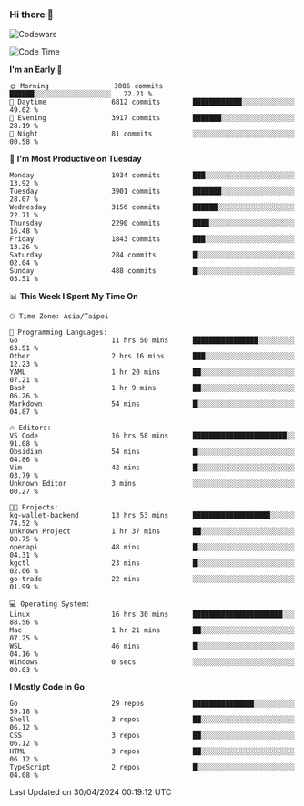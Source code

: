 ### Hi there 👋

![Codewars](https://www.codewars.com/users/omegaatt36/badges/small)

<!--START_SECTION:waka-->
![Code Time](http://img.shields.io/badge/Code%20Time-2%2C382%20hrs%2049%20mins-blue)

**I'm an Early 🐤** 

```text
🌞 Morning                3086 commits        ██████░░░░░░░░░░░░░░░░░░░   22.21 % 
🌆 Daytime                6812 commits        ████████████░░░░░░░░░░░░░   49.02 % 
🌃 Evening                3917 commits        ███████░░░░░░░░░░░░░░░░░░   28.19 % 
🌙 Night                  81 commits          ░░░░░░░░░░░░░░░░░░░░░░░░░   00.58 % 
```
📅 **I'm Most Productive on Tuesday** 

```text
Monday                   1934 commits        ███░░░░░░░░░░░░░░░░░░░░░░   13.92 % 
Tuesday                  3901 commits        ███████░░░░░░░░░░░░░░░░░░   28.07 % 
Wednesday                3156 commits        ██████░░░░░░░░░░░░░░░░░░░   22.71 % 
Thursday                 2290 commits        ████░░░░░░░░░░░░░░░░░░░░░   16.48 % 
Friday                   1843 commits        ███░░░░░░░░░░░░░░░░░░░░░░   13.26 % 
Saturday                 284 commits         █░░░░░░░░░░░░░░░░░░░░░░░░   02.04 % 
Sunday                   488 commits         █░░░░░░░░░░░░░░░░░░░░░░░░   03.51 % 
```


📊 **This Week I Spent My Time On** 

```text
🕑︎ Time Zone: Asia/Taipei

💬 Programming Languages: 
Go                       11 hrs 50 mins      ████████████████░░░░░░░░░   63.51 % 
Other                    2 hrs 16 mins       ███░░░░░░░░░░░░░░░░░░░░░░   12.23 % 
YAML                     1 hr 20 mins        ██░░░░░░░░░░░░░░░░░░░░░░░   07.21 % 
Bash                     1 hr 9 mins         ██░░░░░░░░░░░░░░░░░░░░░░░   06.26 % 
Markdown                 54 mins             █░░░░░░░░░░░░░░░░░░░░░░░░   04.87 % 

🔥 Editors: 
VS Code                  16 hrs 58 mins      ███████████████████████░░   91.08 % 
Obsidian                 54 mins             █░░░░░░░░░░░░░░░░░░░░░░░░   04.86 % 
Vim                      42 mins             █░░░░░░░░░░░░░░░░░░░░░░░░   03.79 % 
Unknown Editor           3 mins              ░░░░░░░░░░░░░░░░░░░░░░░░░   00.27 % 

🐱‍💻 Projects: 
kg-wallet-backend        13 hrs 53 mins      ███████████████████░░░░░░   74.52 % 
Unknown Project          1 hr 37 mins        ██░░░░░░░░░░░░░░░░░░░░░░░   08.75 % 
openapi                  48 mins             █░░░░░░░░░░░░░░░░░░░░░░░░   04.31 % 
kgctl                    23 mins             █░░░░░░░░░░░░░░░░░░░░░░░░   02.06 % 
go-trade                 22 mins             ░░░░░░░░░░░░░░░░░░░░░░░░░   01.99 % 

💻 Operating System: 
Linux                    16 hrs 30 mins      ██████████████████████░░░   88.56 % 
Mac                      1 hr 21 mins        ██░░░░░░░░░░░░░░░░░░░░░░░   07.25 % 
WSL                      46 mins             █░░░░░░░░░░░░░░░░░░░░░░░░   04.16 % 
Windows                  0 secs              ░░░░░░░░░░░░░░░░░░░░░░░░░   00.03 % 
```

**I Mostly Code in Go** 

```text
Go                       29 repos            ███████████████░░░░░░░░░░   59.18 % 
Shell                    3 repos             ██░░░░░░░░░░░░░░░░░░░░░░░   06.12 % 
CSS                      3 repos             ██░░░░░░░░░░░░░░░░░░░░░░░   06.12 % 
HTML                     3 repos             ██░░░░░░░░░░░░░░░░░░░░░░░   06.12 % 
TypeScript               2 repos             █░░░░░░░░░░░░░░░░░░░░░░░░   04.08 % 
```




 Last Updated on 30/04/2024 00:19:12 UTC
<!--END_SECTION:waka-->

<!--
**omegaatt36/omegaatt36** is a ✨ _special_ ✨ repository because its `README.md` (this file) appears on your GitHub profile.

Here are some ideas to get you started:

- 🔭 I’m currently working on ...
- 🌱 I’m currently learning ...
- 👯 I’m looking to collaborate on ...
- 🤔 I’m looking for help with ...
- 💬 Ask me about ...
- 📫 How to reach me: ...
- 😄 Pronouns: ...
- ⚡ Fun fact: ...
-->
